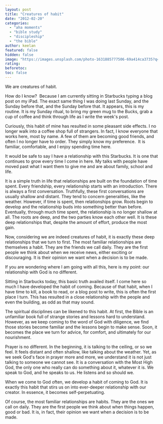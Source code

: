 ```yaml
---
layout: post
title: "Creatures of habit"
date: "2012-02-20"
categories: 
  - "aha moments"
  - "bible study"
  - "discipleship"
  - "the bible"
author: keelan
featured: false
hidden: false
image: "https://images.unsplash.com/photo-1631885777506-69a414ca3735?q=80&w=2070&auto=format&fit=crop&ixlib=rb-4.0.3&ixid=M3wxMjA3fDB8MHxwaG90by1wYWdlfHx8fGVufDB8fHx8fA%3D%3D"
rating:
beforetoc:
toc: false
---
```


We are creatures of habit.

How do I know?  Because I am currently sitting in Starbucks typing a blog post on my iPad. The exact same thing I was doing last Sunday, and the Sunday before that, and the Sunday before that. It appears, this is my routine. It is my Sunday ritual, to bring my green mug to the Bucks, grab a cup of coffee and think through life as I write the week's post.

Curiously, this habit of mine has resulted in some pleasant side effects. I no longer walk into a coffee shop full of strangers. In fact, I know everyone that works here, most by name. A few of them are becoming good friends, and often I no longer have to order. They simply know my preference.  It is familiar, comfortable, and I enjoy spending time here. 

It would be safe to say I have a relationship with this Starbucks. It is one that continues to grow every time I come in here. My talks with people have moved past what I want them to give me and are about family, school and life.

It is a simple truth in life that relationships are built on the foundation of time spent. Every friendship, every relationship starts with an introduction. There is always a first conversation. Truthfully, these first conversations are usually shallow and distant. They tend to concern generalities, like the weather. However, if time is spent, then relationships grow. Roots begin to develop and the relationship buds into something better than before. Eventually, through much time spent, the relationship is no longer shallow at all. The roots are deep, and the two parties know each other well. It is these deep relationships that, despite the amount of effort, produce the most gain.

Now, considering we are indeed creatures of habit, it is exactly these deep relationships that we turn to first. The most familiar relationships are themselves a habit. They are the friends we call daily. They are the first people we think about when we receive news, either exciting or discouraging. It is their opinion we want when a decision is to be made.

If you are wondering where I am going with all this, here is my point: our relationship with God is no different.

Sitting in Starbucks today, this basic truth availed itself. I come here so much I have developed the habit of coming. Because of that habit, when I have time to kill, a book to read, or a blog post to write, this is often the first place I turn. This has resulted in a close relationship with the people and even the building, as odd as that may sound.

The spiritual disciplines can be likened to this habit. At first, the Bible is an unfamiliar book full of strange stories and lessons hard to understand. However, as we keep coming to the word of God with diligence, we find those stories become familiar and the lessons begin to make sense. Soon, it becomes the place we turn for advice, for comfort, and ultimately for our nourishment.

Prayer is no different. In the beginning, it is talking to the ceiling, or so we feel. It feels distant and often shallow, like talking about the weather. Yet, as we seek God's face in prayer more and more, we understand it is not just talking to someone we cannot see. It is a conversation with the Most High God, the only one who really can do something about it, whatever it is. We speak to God, and he speaks to us. He listens and so should we.

When we come to God often, we develop a habit of coming to God. It is exactly this habit that stirs us on into ever-deeper relationship with our creator. In essence, it becomes self-perpetuating.

Of course, the most familiar relationships are habits. They are the ones we call on daily. They are the first people we think about when things happen, good or bad. It is, in fact, their opinion we want when a decision is to be made.
